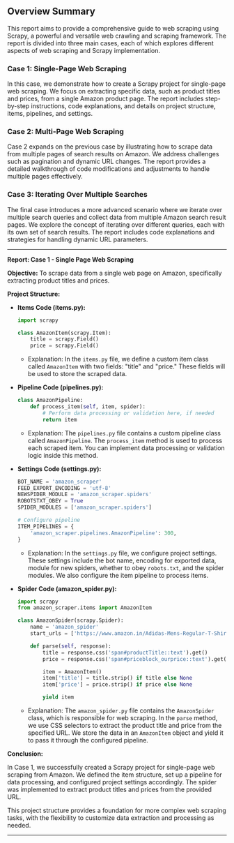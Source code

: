 ## Overview Summary

This report aims to provide a comprehensive guide to web scraping using Scrapy, a powerful and versatile web crawling and scraping framework. The report is divided into three main cases, each of which explores different aspects of web scraping and Scrapy implementation.

### Case 1: Single-Page Web Scraping

In this case, we demonstrate how to create a Scrapy project for single-page web scraping. We focus on extracting specific data, such as product titles and prices, from a single Amazon product page. The report includes step-by-step instructions, code explanations, and details on project structure, items, pipelines, and settings.

### Case 2: Multi-Page Web Scraping

Case 2 expands on the previous case by illustrating how to scrape data from multiple pages of search results on Amazon. We address challenges such as pagination and dynamic URL changes. The report provides a detailed walkthrough of code modifications and adjustments to handle multiple pages effectively.

### Case 3: Iterating Over Multiple Searches

The final case introduces a more advanced scenario where we iterate over multiple search queries and collect data from multiple Amazon search result pages. We explore the concept of iterating over different queries, each with its own set of search results. The report includes code explanations and strategies for handling dynamic URL parameters.


---

**Report: Case 1 - Single Page Web Scraping**

**Objective:** To scrape data from a single web page on Amazon, specifically extracting product titles and prices.

**Project Structure:**

- **Items Code (items.py):**

  ```python
  import scrapy

  class AmazonItem(scrapy.Item):
      title = scrapy.Field()
      price = scrapy.Field()
  ```

  - Explanation: In the `items.py` file, we define a custom item class called `AmazonItem` with two fields: "title" and "price." These fields will be used to store the scraped data.

- **Pipeline Code (pipelines.py):**

  ```python
  class AmazonPipeline:
      def process_item(self, item, spider):
          # Perform data processing or validation here, if needed
          return item
  ```

  - Explanation: The `pipelines.py` file contains a custom pipeline class called `AmazonPipeline`. The `process_item` method is used to process each scraped item. You can implement data processing or validation logic inside this method.

- **Settings Code (settings.py):**

  ```python
  BOT_NAME = 'amazon_scraper'
  FEED_EXPORT_ENCODING = 'utf-8'
  NEWSPIDER_MODULE = 'amazon_scraper.spiders'
  ROBOTSTXT_OBEY = True
  SPIDER_MODULES = ['amazon_scraper.spiders']

  # Configure pipeline
  ITEM_PIPELINES = {
      'amazon_scraper.pipelines.AmazonPipeline': 300,
  }
  ```

  - Explanation: In the `settings.py` file, we configure project settings. These settings include the bot name, encoding for exported data, module for new spiders, whether to obey `robots.txt`, and the spider modules. We also configure the item pipeline to process items.

- **Spider Code (amazon_spider.py):**

  ```python
  import scrapy
  from amazon_scraper.items import AmazonItem

  class AmazonSpider(scrapy.Spider):
      name = 'amazon_spider'
      start_urls = ['https://www.amazon.in/Adidas-Mens-Regular-T-Shirt-H13881_Red/dp/B09NYKPR58/ref=sr_1_6?keywords=manchester+united+jersey&sr=8-6']

      def parse(self, response):
          title = response.css('span#productTitle::text').get()
          price = response.css('span#priceblock_ourprice::text').get()

          item = AmazonItem()
          item['title'] = title.strip() if title else None
          item['price'] = price.strip() if price else None

          yield item
  ```

  - Explanation: The `amazon_spider.py` file contains the `AmazonSpider` class, which is responsible for web scraping. In the `parse` method, we use CSS selectors to extract the product title and price from the specified URL. We store the data in an `AmazonItem` object and yield it to pass it through the configured pipeline.

**Conclusion:**

In Case 1, we successfully created a Scrapy project for single-page web scraping from Amazon. We defined the item structure, set up a pipeline for data processing, and configured project settings accordingly. The spider was implemented to extract product titles and prices from the provided URL.

This project structure provides a foundation for more complex web scraping tasks, with the flexibility to customize data extraction and processing as needed.

---